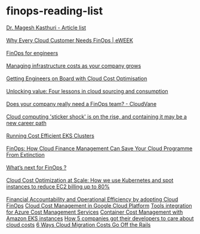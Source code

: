 # finops-reading-list

[Dr. Magesh Kasthuri - Article list](https://www.linkedin.com/feed/hashtag/shorticlefinops/)<br><br>
[Why Every Cloud Customer Needs FinOps | eWEEK](https://www.eweek.com/enterprise-apps/why-every-cloud-customer-needs-finops/)<br><br>
[FinOps for engineers](https://finopsforengineers.substack.com/)<br><br>
[Managing infrastructure costs as your company grows](https://www.intercom.com/blog/managing-infrastructure-costs/)<br><br>
[Getting Engineers on Board with Cloud Cost Optimisation ](https://www.capacitas.co.uk/insights/getting-engineers-on-board-cloud-cost-optimisation-part-1/3)<br><br>
[Unlocking value: Four lessons in cloud sourcing and consumption](https://www.mckinsey.com/business-functions/mckinsey-digital/our-insights/unlocking-value-four-lessons-in-cloud-sourcing-and-consumption)<br><br>
[Does your company really need a FinOps team? - CloudVane](https://www.cloudvane.com/does-your-company-really-need-a-finops-team/)<br><br>
[Cloud computing 'sticker shock' is on the rise, and containing it may be a new career path](https://www.zdnet.com/article/cloud-computing-sticker-shock-is-on-the-rise-and-containing-it-may-be-a-new-career-path/)<br><br>
[Running Cost Efficient EKS Clusters](https://medium.com/ynap-tech/running-cost-efficient-eks-clusters-40043fb6dd44)<br><br>
[FinOps: How Cloud Finance Management Can Save Your Cloud Programme From Extinction](https://www.contino.io/insights/finops-cloud-finance-management)<br><br>
[What’s next for FinOps ?](https://medium.com/timspirit/whats-next-for-finops-2800a2286c9d)<br><br>
[Cloud Cost Optimization at Scale: How we use Kubernetes and spot instances to reduce EC2 billing up to 80%](https://tuananh.net/2020/02/20/the-story-behind-my-talk-cloud-cost-optimization-at-scale/)<br><br>
[Financial Accountability and Operational Efficiency by adopting Cloud FinOps](https://www.linkedin.com/pulse/shorticle-423-financial-accountability-operational-cloud-kasthuri)
[Cloud Cost Management in Google Cloud Platform](https://www.linkedin.com/pulse/shorticle-426-cloud-cost-management-google-platform-kasthuri/)
[Tools integration for Azure Cost Management Services](https://www.linkedin.com/pulse/shorticle-428-tools-integration-azure-cost-management-kasthuri)
[Container Cost Management with Amazon EKS instances](https://www.linkedin.com/pulse/shorticle-430-container-cost-management-amazon-eks-kasthuri/)
[How 5 companies got their developers to care about cloud costs](https://www.infoworld.com/article/3623709/how-5-companies-got-their-developers-to-care-about-cloud-costs.html)
[6 Ways Cloud Migration Costs Go Off the Rails](https://www.gartner.com/smarterwithgartner/6-ways-cloud-migration-costs-go-off-the-rails/)
